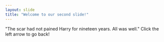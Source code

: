 ```yaml
---
layout: slide
title: "Welcome to our second slide!"
---
```

"The scar had not pained Harry for nineteen years. All was well."
Click the left arrow to go back!
